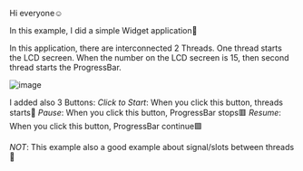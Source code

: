 Hi everyone:relaxed:

In this example, I did a simple Widget application:high_brightness:

In this application, there are interconnected 2 Threads. One thread starts the LCD secreen. When the number on the LCD secreen is 15, then second thread starts the ProgressBar.

![image](https://user-images.githubusercontent.com/91613858/220095364-4764cffc-6b67-46e4-b0f7-91c4c42ce39c.png)

I added also 3 Buttons: 
_Click to Start_: When you click this button, threads starts:checkered_flag: 
_Pause_: When you click this button, ProgressBar stops:red_square:
_Resume_: When you click this button, ProgressBar continue:green_square:

*NOT*: This example also a good example about signal/slots between threads:triangular_flag_on_post:	
